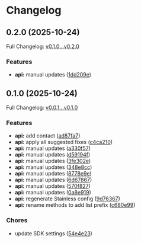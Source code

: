 # Changelog

## 0.2.0 (2025-10-24)

Full Changelog: [v0.1.0...v0.2.0](https://github.com/cjavdev/spotted/compare/v0.1.0...v0.2.0)

### Features

* **api:** manual updates ([1dd209e](https://github.com/cjavdev/spotted/commit/1dd209e8c3d1f609d7d3cee090e0663a3c790a02))

## 0.1.0 (2025-10-24)

Full Changelog: [v0.0.1...v0.1.0](https://github.com/cjavdev/spotted/compare/v0.0.1...v0.1.0)

### Features

* **api:** add contact ([ad87fa7](https://github.com/cjavdev/spotted/commit/ad87fa77f3182ed0b150de39ceb3337be71e4b3f))
* **api:** apply all suggested fixes ([c4ca210](https://github.com/cjavdev/spotted/commit/c4ca210ed3cb738a84095be888af4fc9a45f1628))
* **api:** manual updates ([a330f57](https://github.com/cjavdev/spotted/commit/a330f5777708dc23682ebbb22ea6f15527df33d1))
* **api:** manual updates ([d59194f](https://github.com/cjavdev/spotted/commit/d59194f15129a3eefda85f37a0a4bc314077fc74))
* **api:** manual updates ([3fe302e](https://github.com/cjavdev/spotted/commit/3fe302ee63021ee1ffd9e57b484a00a5218ddd41))
* **api:** manual updates ([348e8cc](https://github.com/cjavdev/spotted/commit/348e8ccf3d7d37ca4c614ff9b7fef7b6ed05f238))
* **api:** manual updates ([8778e9e](https://github.com/cjavdev/spotted/commit/8778e9e2884f74031f7907bd1a91bfc8a87b02b0))
* **api:** manual updates ([6d67867](https://github.com/cjavdev/spotted/commit/6d678675175ffa86217a0e818b52bac7edd02032))
* **api:** manual updates ([570f827](https://github.com/cjavdev/spotted/commit/570f82718e60a1118e4ed55792d447c3ee0d7294))
* **api:** manual updates ([0a8e919](https://github.com/cjavdev/spotted/commit/0a8e91960f01ba95997252abe8a1f2353566919d))
* **api:** regenerate Stainless config ([9d76367](https://github.com/cjavdev/spotted/commit/9d7636786de76787868438084a54f2bfde50fbe2))
* **api:** rename methods to add list prefix ([c680e99](https://github.com/cjavdev/spotted/commit/c680e99709dbccf81b535cbcc8910d3d6c0bb52d))


### Chores

* update SDK settings ([54e4e23](https://github.com/cjavdev/spotted/commit/54e4e2361d68e5f2a386dec969dc46411010138a))

